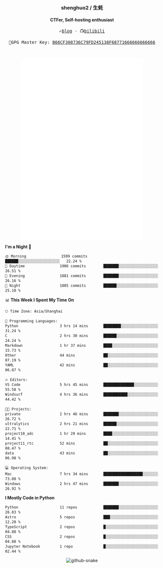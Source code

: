 <h3 align="center"> shenghuo2 / 生蚝 </h3>
<h4 align="center" >CTFer, Self-hosting enthusiast</h3>


<p align="center">
  <samp>
    ✍️<a href="https://blog.shenghuo2.top/">blog</a> -
    📺<a href="https://space.bilibili.com/85894935">bilibili</a>
  </samp>
</p>
<p align="center">
  <samp>
     🔐GPG Master Key: <a align="center" href="https://github.com/shenghuo2.gpg">B66CF308736C79FD245138F68771666666666666</a>
  </samp>
</p>
<br>
<p align="center">
  <a href="https://github.com/shenghuo2">
    <img width="400" align="top" src="https://github.com/shenghuo2/shenghuo2/blob/main/metrics.left.svg" />
  </a>
  <a href="https://github.com/shenghuo2">
    <img width="400" align="top" src="https://github.com/shenghuo2/shenghuo2/blob/main/metrics.right.svg" />
  </a>
</p>


<!--START_SECTION:waka-->
**I'm a Night 🦉** 

```text
🌞 Morning                1599 commits        ██████░░░░░░░░░░░░░░░░░░░   22.24 % 
🌆 Daytime                1906 commits        ███████░░░░░░░░░░░░░░░░░░   26.51 % 
🌃 Evening                1881 commits        ███████░░░░░░░░░░░░░░░░░░   26.16 % 
🌙 Night                  1805 commits        ██████░░░░░░░░░░░░░░░░░░░   25.10 % 
```


📊 **This Week I Spent My Time On** 

```text
🕑︎ Time Zone: Asia/Shanghai

💬 Programming Languages: 
Python                   3 hrs 14 mins       ████████░░░░░░░░░░░░░░░░░   31.24 % 
C                        2 hrs 30 mins       ██████░░░░░░░░░░░░░░░░░░░   24.24 % 
Markdown                 1 hr 37 mins        ████░░░░░░░░░░░░░░░░░░░░░   15.73 % 
Other                    44 mins             ██░░░░░░░░░░░░░░░░░░░░░░░   07.19 % 
YAML                     42 mins             ██░░░░░░░░░░░░░░░░░░░░░░░   06.87 % 

🔥 Editors: 
VS Code                  5 hrs 45 mins       ██████████████░░░░░░░░░░░   55.58 % 
Windsurf                 4 hrs 36 mins       ███████████░░░░░░░░░░░░░░   44.42 % 

🐱‍💻 Projects: 
private                  2 hrs 46 mins       ███████░░░░░░░░░░░░░░░░░░   26.72 % 
ultralytics              2 hrs 21 mins       ██████░░░░░░░░░░░░░░░░░░░   22.71 % 
project10_adc            1 hr 29 mins        ████░░░░░░░░░░░░░░░░░░░░░   14.41 % 
project11_rtc            52 mins             ██░░░░░░░░░░░░░░░░░░░░░░░   08.47 % 
data                     43 mins             ██░░░░░░░░░░░░░░░░░░░░░░░   06.98 % 

💻 Operating System: 
Mac                      7 hrs 34 mins       ██████████████████░░░░░░░   73.08 % 
Windows                  2 hrs 47 mins       ███████░░░░░░░░░░░░░░░░░░   26.92 % 
```

**I Mostly Code in Python** 

```text
Python                   11 repos            ███████░░░░░░░░░░░░░░░░░░   26.83 % 
Astro                    5 repos             ███░░░░░░░░░░░░░░░░░░░░░░   12.20 % 
TypeScript               2 repos             █░░░░░░░░░░░░░░░░░░░░░░░░   04.88 % 
CSS                      2 repos             █░░░░░░░░░░░░░░░░░░░░░░░░   04.88 % 
Jupyter Notebook         1 repo              █░░░░░░░░░░░░░░░░░░░░░░░░   02.44 % 
```




<!--END_SECTION:waka-->


<div align="center">
  <picture>
    <source media="(prefers-color-scheme: dark)" srcset="https://gist.githubusercontent.com/shenghuo2/bfce20b14ab0484cef03bae6e60e0b3a/raw/github-snake-dark.svg" />
    <source media="(prefers-color-scheme: light)" srcset="https://gist.githubusercontent.com/shenghuo2/bfce20b14ab0484cef03bae6e60e0b3a/raw/github-snake.svg" />
    <img alt="github-snake" src="https://gist.githubusercontent.com/shenghuo2/bfce20b14ab0484cef03bae6e60e0b3a/raw/github-snake.svg" />
  </picture>
</div>

<!--
**shenghuo2/shenghuo2** is a ✨ _special_ ✨ repository because its `README.md` (this file) appears on your GitHub profile.

Here are some ideas to get you started:

- 🔭 I’m currently working on ...
- 🌱 I’m currently learning ...
- 👯 I’m looking to collaborate on ...
- 🤔 I’m looking for help with ...
- 💬 Ask me about ...
- 📫 How to reach me: ...
- 😄 Pronouns: ...
- ⚡ Fun fact: ...
-->
